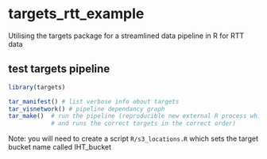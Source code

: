# targets_rtt_example
Utilising the targets package for a streamlined data pipeline in R for RTT data

## test targets pipeline
```r
library(targets)

tar_manifest() # list verbose info about targets
tar_visnetwork() # pipeline dependancy graph
tar_make()  # run the pipeline (reproducible new external R process which then reads the target script
            # and runs the correct targets in the correct order)
```

Note: you will need to create a script `R/s3_locations.R` which sets the target bucket name called IHT_bucket